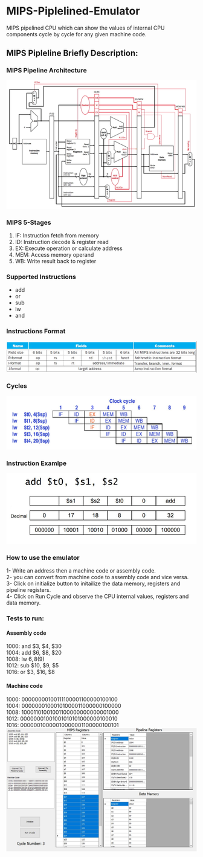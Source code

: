 # MIPS-Piplelined-Emulator
MIPS pipelined CPU which can show the values of internal CPU components cycle by cycle for any given machine code. 
## MIPS Pipleline Briefly Description:
### MIPS Pipeline Architecture 
![](https://github.com/welo10/MIPS-Piplelined-Emulator/blob/master/docs/Pipeline%20Stages.png)
### MIPS 5-Stages
1. IF: Instruction fetch from memory
2. ID: Instruction decode & register read
3. EX: Execute operation or calculate address
4. MEM: Access memory operand
5. WB: Write result back to register
### Supported Instructions
- add
- or
- sub
- lw
- and
### Instructions Format
![](https://github.com/welo10/MIPS-Piplelined-Emulator/blob/master/docs/Instruction%20format.JPG)
### Cycles
![](https://github.com/welo10/MIPS-Piplelined-Emulator/blob/master/docs/Cycles.JPG)
### Instruction Examlpe
![](https://github.com/welo10/MIPS-Piplelined-Emulator/blob/master/docs/Example.JPG)
### How to use the emulator
1- Write an address then a machine code or assembly code.\
2- you can convert from machine code to assembly code and vice versa.\
3- Click on initialize button to initailize the data memory, registers and pipeline registers.\
4- Click on Run Cycle and observe the CPU internal values, registers and data memory.
### Tests to run:
#### Assembly code
1000: and $3, $4, $30\
1004: add $6, $8, $20\
1008: lw $6, 8(9$)\
1012: sub $10, $9, $5\
1016: or $3, $16, $8
#### Machine code
1000: 00000000100111100001100000100100\
1004: 00000001000101000011000000100000\
1008: 10001101001001100000000000001000\
1012: 00000001001001010101000000100010\
1016: 00000010000010000001100000100101
![](https://github.com/welo10/MIPS-Piplelined-Emulator/blob/master/docs/snap.JPG)

